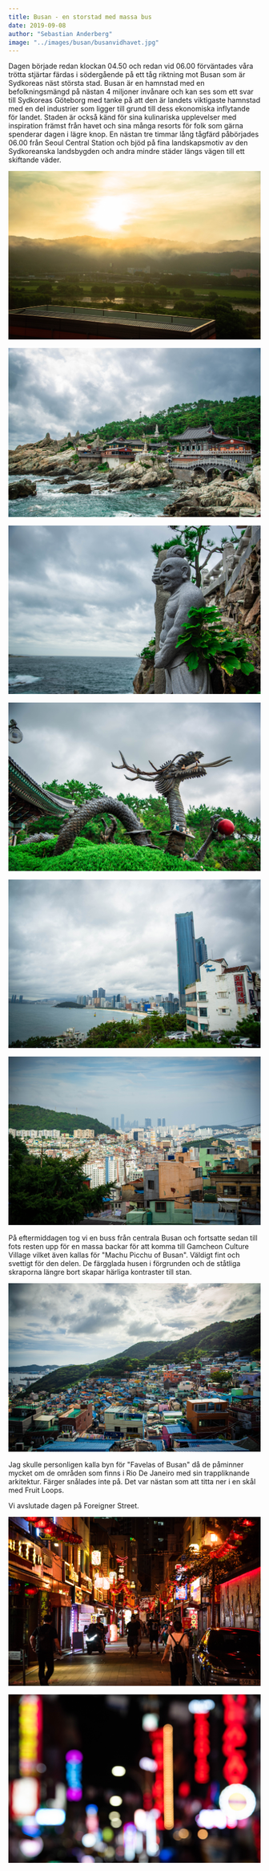 ```yaml
---
title: Busan - en storstad med massa bus
date: 2019-09-08
author: "Sebastian Anderberg"
image: "../images/busan/busanvidhavet.jpg"
---
```


Dagen började redan klockan 04.50 och redan vid 06.00 förväntades våra trötta stjärtar färdas i södergående på ett tåg riktning mot Busan som är Sydkoreas näst största stad. Busan är en hamnstad med en befolkningsmängd på nästan 4 miljoner invånare och kan ses som ett svar till Sydkoreas Göteborg med tanke på att den är landets viktigaste hamnstad med en del industrier som ligger till grund till dess ekonomiska inflytande för landet. Staden är också känd för sina kulinariska upplevelser med inspiration främst från havet och sina många resorts för folk som gärna spenderar dagen i lägre knop. 
En nästan tre timmar lång tågfärd påbörjades 06.00 från Seoul Central Station och bjöd på fina landskapsmotiv av den Sydkoreanska landsbygden och andra mindre städer längs vägen till ett skiftande väder.

![Så här vackert var det då och då när solen väl tittade fram.](../images/busan/soluppgang.jpg)

![Vi gjorde ett besök vid ett av Busans mest kända tempel Haedong Yonggung Temple som är mycket fint beläget vid havet som bjöd på en fin, men mycket svettig promenad från busshållplatsen.](../images/busan/havstempel.jpg)

![En staty som påminner lite om en ande.](../images/busan/staty.jpg)

![En asiatisk drake helt enkelt.](../images/busan/drake.jpg)

![Busan ligger väldigt fint längs kusten.](../images/busan/busanvidhavet.jpg)

![Busan och Gamcheon.](../images/busan/busangamcheon.jpg)

På eftermiddagen tog vi en buss från centrala Busan och fortsatte sedan till fots resten upp för en massa backar för att komma till Gamcheon Culture Village vilket även kallas för "Machu Picchu of Busan". Väldigt fint och svettigt för den delen. De färgglada husen i förgrunden och de ståtliga skraporna längre bort skapar härliga kontraster till stan.

![Gamecheon village.](../images/busan/gamcheon.jpg)

Jag skulle personligen kalla byn för "Favelas of Busan" då de påminner mycket om de områden som finns i Rio De Janeiro med sin trappliknande arkitektur. Färger snålades inte på. Det var nästan som att titta ner i en skål med Fruit Loops.

Vi avslutade dagen på Foreigner Street.

![Foreigner street.](../images/busan/foreignerstreet.jpg)

![Vi fadear ut i neon.](../images/busan/suddigneon.jpg)
